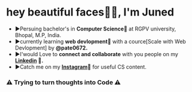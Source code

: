 <h1>hey beautiful faces👋🏿, I'm Juned</h1> 

<ul>
  <li>▶️Persuing bachelor's in <b>Computer Science🚀</b> at RGPV university, Bhopal, M.P, India.</li>

  <li>▶️currently learning <b>web devlopment🚀</b> with a cource[Scale with Web Devlopment] by <b>@pate0672.</b></li>

  <li>▶️I'would Love to <b>connect and collaborate</b> with you people on my <b><a href="https://www.linkedin.com/in/juned-ali-khan-958b70204">Linkedin</a> 🚀.</b></li>

  <li>▶️Catch me on my <b><a href="https://instagram.com/mr.programmerr_?igshid=r4oj32wdezmj">Instagram</a>🚀</b> for useful CS content.</li>
</ul>

<h3>⚠️ Trying to turn thoughts into Code ⚠️</h3>

